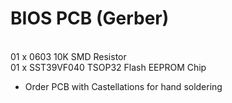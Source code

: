 # BIOS PCB (Gerber)

<br/>01 x 0603 10K SMD Resistor
<br/>01 x SST39VF040 TSOP32 Flash EEPROM Chip

* Order PCB with Castellations for hand soldering
